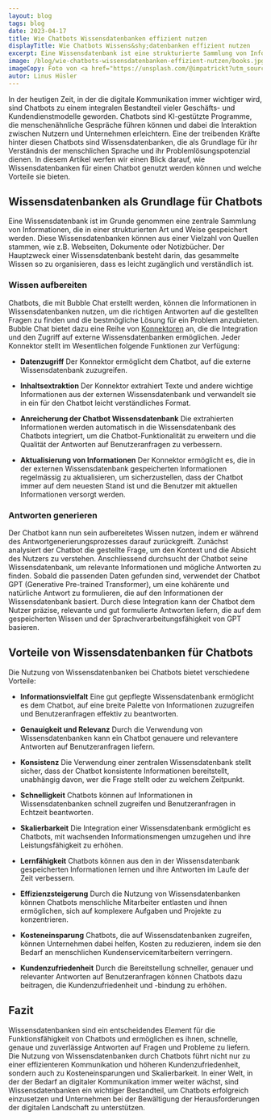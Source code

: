 ```yaml
---
layout: blog
tags: blog
date: 2023-04-17
title: Wie Chatbots Wissensdatenbanken effizient nutzen
displayTitle: Wie Chatbots Wissens&shy;datenbanken effizient nutzen
excerpt: Eine Wissensdatenbank ist eine strukturierte Sammlung von Informationen aus verschiedenen Quellen. Chatbots können diese nutzen, um passende Antworten zu finden.
image: /blog/wie-chatbots-wissensdatenbanken-effizient-nutzen/books.jpg
imageCopy: Foto von <a href="https://unsplash.com/@impatrickt?utm_source=unsplash&utm_medium=referral&utm_content=creditCopyText">Patrick Tomasso</a> auf <a href="https://unsplash.com/de/fotos/Oaqk7qqNh_c?utm_source=unsplash&utm_medium=referral&utm_content=creditCopyText">Unsplash</a>
autor: Linus Hüsler
---
```


In der heutigen Zeit, in der die digitale Kommunikation immer wichtiger wird, sind Chatbots zu einem integralen Bestandteil vieler Geschäfts- und Kundendienstmodelle geworden. Chatbots sind KI-gestützte Programme, die menschenähnliche Gespräche führen können und dabei die Interaktion zwischen Nutzern und Unternehmen erleichtern. Eine der treibenden Kräfte hinter diesen Chatbots sind Wissensdatenbanken, die als Grundlage für ihr Verständnis der menschlichen Sprache und ihr Problemlösungspotenzial dienen. In diesem Artikel werfen wir einen Blick darauf, wie Wissensdatenbanken für einen Chatbot genutzt werden können und welche Vorteile sie bieten.

## Wissensdatenbanken als Grundlage für Chatbots

Eine Wissensdatenbank ist im Grunde genommen eine zentrale Sammlung von Informationen, die in einer strukturierten Art und Weise gespeichert werden. Diese Wissensdatenbanken können aus einer Vielzahl von Quellen stammen, wie z.B. Webseiten, Dokumente oder Notizbücher. Der Hauptzweck einer Wissensdatenbank besteht darin, das gesammelte Wissen so zu organisieren, dass es leicht zugänglich und verständlich ist.

### Wissen aufbereiten

Chatbots, die mit Bubble Chat erstellt werden, können die Informationen in Wissensdatenbanken nutzen, um die richtigen Antworten auf die gestellten Fragen zu finden und die bestmögliche Lösung für ein Problem anzubieten. Bubble Chat bietet dazu eine Reihe von [Konnektoren](/funktionen/wissensdatenbanken/) an, die die Integration und den Zugriff auf externe Wissensdatenbanken ermöglichen. Jeder Konnektor stellt im Wesentlichen folgende Funktionen zur Verfügung:

- **Datenzugriff**
    Der Konnektor ermöglicht dem Chatbot, auf die externe Wissensdatenbank zuzugreifen.

- **Inhaltsextraktion**
    Der Konnektor extrahiert Texte und andere wichtige Informationen aus der externen Wissensdatenbank und verwandelt sie in ein für den Chatbot leicht verständliches Format.

- **Anreicherung der Chatbot Wissensdatenbank**
    Die extrahierten Informationen werden automatisch in die Wissensdatenbank des Chatbots integriert, um die Chatbot-Funktionalität zu erweitern und die Qualität der Antworten auf Benutzeranfragen zu verbessern.

- **Aktualisierung von Informationen**
    Der Konnektor ermöglicht es, die in der externen Wissensdatenbank gespeicherten Informationen regelmässig zu aktualisieren, um sicherzustellen, dass der Chatbot immer auf dem neuesten Stand ist und die Benutzer mit aktuellen Informationen versorgt werden.

### Antworten generieren

Der Chatbot kann nun sein aufbereitetes Wissen nutzen, indem er während des Antwortgenerierungsprozesses darauf zurückgreift. Zunächst analysiert der Chatbot die gestellte Frage, um den Kontext und die Absicht des Nutzers zu verstehen. Anschliessend durchsucht der Chatbot seine Wissensdatenbank, um relevante Informationen und mögliche Antworten zu finden. Sobald die passenden Daten gefunden sind, verwendet der Chatbot GPT (Generative Pre-trained Transformer), um eine kohärente und natürliche Antwort zu formulieren, die auf den Informationen der Wissensdatenbank basiert. Durch diese Integration kann der Chatbot dem Nutzer präzise, relevante und gut formulierte Antworten liefern, die auf dem gespeicherten Wissen und der Sprachverarbeitungsfähigkeit von GPT basieren.


## Vorteile von Wissensdatenbanken für Chatbots

Die Nutzung von Wissensdatenbanken bei Chatbots bietet verschiedene Vorteile:

- **Informationsvielfalt**
    Eine gut gepflegte Wissensdatenbank ermöglicht es dem Chatbot, auf eine breite Palette von Informationen zuzugreifen und Benutzeranfragen effektiv zu beantworten.

- **Genauigkeit und Relevanz**
    Durch die Verwendung von Wissensdatenbanken kann ein Chatbot genauere und relevantere Antworten auf Benutzeranfragen liefern.

- **Konsistenz**
    Die Verwendung einer zentralen Wissensdatenbank stellt sicher, dass der Chatbot konsistente Informationen bereitstellt, unabhängig davon, wer die Frage stellt oder zu welchem Zeitpunkt.

- **Schnelligkeit**
    Chatbots können auf Informationen in Wissensdatenbanken schnell zugreifen und Benutzeranfragen in Echtzeit beantworten.

- **Skalierbarkeit**
    Die Integration einer Wissensdatenbank ermöglicht es Chatbots, mit wachsenden Informationsmengen umzugehen und ihre Leistungsfähigkeit zu erhöhen.

- **Lernfähigkeit**
    Chatbots können aus den in der Wissensdatenbank gespeicherten Informationen lernen und ihre Antworten im Laufe der Zeit verbessern.

- **Effizienzsteigerung**
    Durch die Nutzung von Wissensdatenbanken können Chatbots menschliche Mitarbeiter entlasten und ihnen ermöglichen, sich auf komplexere Aufgaben und Projekte zu konzentrieren.

- **Kosteneinsparung**
    Chatbots, die auf Wissensdatenbanken zugreifen, können Unternehmen dabei helfen, Kosten zu reduzieren, indem sie den Bedarf an menschlichen Kundenservicemitarbeitern verringern.

- **Kundenzufriedenheit**
    Durch die Bereitstellung schneller, genauer und relevanter Antworten auf Benutzeranfragen können Chatbots dazu beitragen, die Kundenzufriedenheit und -bindung zu erhöhen.

## Fazit

Wissensdatenbanken sind ein entscheidendes Element für die Funktionsfähigkeit von Chatbots und ermöglichen es ihnen, schnelle, genaue und zuverlässige Antworten auf Fragen und Probleme zu liefern. Die Nutzung von Wissensdatenbanken durch Chatbots führt nicht nur zu einer effizienteren Kommunikation und höheren Kundenzufriedenheit, sondern auch zu Kosteneinsparungen und Skalierbarkeit. In einer Welt, in der der Bedarf an digitaler Kommunikation immer weiter wächst, sind Wissensdatenbanken ein wichtiger Bestandteil, um Chatbots erfolgreich einzusetzen und Unternehmen bei der Bewältigung der Herausforderungen der digitalen Landschaft zu unterstützen.
